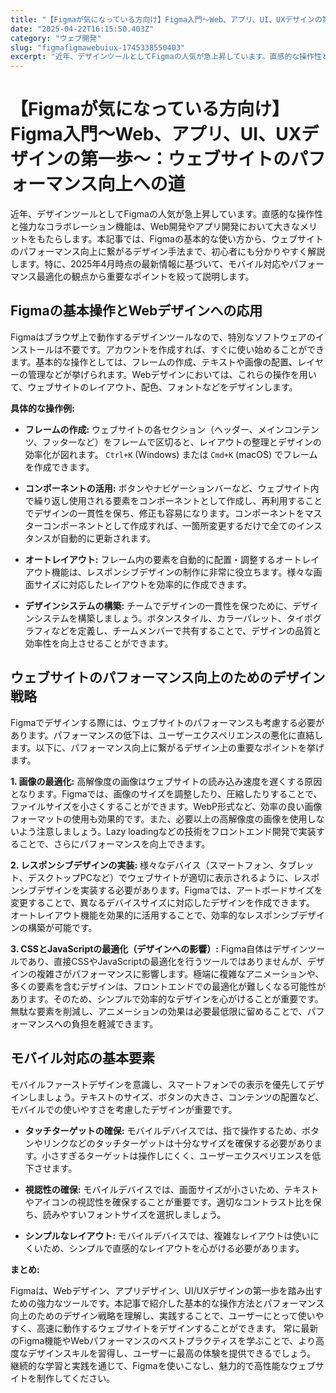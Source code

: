 ```yaml
---
title: "【Figmaが気になっている方向け】Figma入門～Web、アプリ、UI、UXデザインの第一歩～：ウェブサイトのパフォーマンス向上への道"
date: "2025-04-22T16:15:50.403Z"
category: "ウェブ開発"
slug: "figmafigmawebuiux-1745338550403"
excerpt: "近年、デザインツールとしてFigmaの人気が急上昇しています。直感的な操作性と強力なコラボレーション機能は、Web開発やアプリ開発において大きなメリットをもたらします。本記事では、Figmaの基本的な使い方から、ウェブサイトのパフォーマンス向上に繋がるデザイン手法まで、初心者にも分かりやすく解説しま..."
---
```


# 【Figmaが気になっている方向け】Figma入門～Web、アプリ、UI、UXデザインの第一歩～：ウェブサイトのパフォーマンス向上への道

近年、デザインツールとしてFigmaの人気が急上昇しています。直感的な操作性と強力なコラボレーション機能は、Web開発やアプリ開発において大きなメリットをもたらします。本記事では、Figmaの基本的な使い方から、ウェブサイトのパフォーマンス向上に繋がるデザイン手法まで、初心者にも分かりやすく解説します。特に、2025年4月時点の最新情報に基づいて、モバイル対応やパフォーマンス最適化の観点から重要なポイントを絞って説明します。


## Figmaの基本操作とWebデザインへの応用

Figmaはブラウザ上で動作するデザインツールなので、特別なソフトウェアのインストールは不要です。アカウントを作成すれば、すぐに使い始めることができます。基本的な操作としては、フレームの作成、テキストや画像の配置、レイヤーの管理などが挙げられます。Webデザインにおいては、これらの操作を用いて、ウェブサイトのレイアウト、配色、フォントなどをデザインします。

**具体的な操作例:**

* **フレームの作成:**  ウェブサイトの各セクション（ヘッダー、メインコンテンツ、フッターなど）をフレームで区切ると、レイアウトの整理とデザインの効率化が図れます。  `Ctrl+K` (Windows) または `Cmd+K` (macOS) でフレームを作成できます。

* **コンポーネントの活用:**  ボタンやナビゲーションバーなど、ウェブサイト内で繰り返し使用される要素をコンポーネントとして作成し、再利用することでデザインの一貫性を保ち、修正も容易になります。コンポーネントをマスターコンポーネントとして作成すれば、一箇所変更するだけで全てのインスタンスが自動的に更新されます。

* **オートレイアウト:**  フレーム内の要素を自動的に配置・調整するオートレイアウト機能は、レスポンシブデザインの制作に非常に役立ちます。様々な画面サイズに対応したレイアウトを効率的に作成できます。

* **デザインシステムの構築:**  チームでデザインの一貫性を保つために、デザインシステムを構築しましょう。ボタンスタイル、カラーパレット、タイポグラフィなどを定義し、チームメンバーで共有することで、デザインの品質と効率性を向上させることができます。


## ウェブサイトのパフォーマンス向上のためのデザイン戦略

Figmaでデザインする際には、ウェブサイトのパフォーマンスも考慮する必要があります。パフォーマンスの低下は、ユーザーエクスペリエンスの悪化に直結します。以下に、パフォーマンス向上に繋がるデザイン上の重要なポイントを挙げます。

**1. 画像の最適化:**  高解像度の画像はウェブサイトの読み込み速度を遅くする原因となります。Figmaでは、画像のサイズを調整したり、圧縮したりすることで、ファイルサイズを小さくすることができます。WebP形式など、効率の良い画像フォーマットの使用も効果的です。また、必要以上の高解像度の画像を使用しないよう注意しましょう。Lazy loadingなどの技術をフロントエンド開発で実装することで、さらにパフォーマンスを向上できます。


**2. レスポンシブデザインの実装:**  様々なデバイス（スマートフォン、タブレット、デスクトップPCなど）でウェブサイトが適切に表示されるように、レスポンシブデザインを実装する必要があります。Figmaでは、アートボードサイズを変更することで、異なるデバイスサイズに対応したデザインを作成できます。  オートレイアウト機能を効果的に活用することで、効率的なレスポンシブデザインの構築が可能です。


**3. CSSとJavaScriptの最適化（デザインへの影響）:**  Figma自体はデザインツールであり、直接CSSやJavaScriptの最適化を行うツールではありませんが、デザインの複雑さがパフォーマンスに影響します。極端に複雑なアニメーションや、多くの要素を含むデザインは、フロントエンドでの最適化が難しくなる可能性があります。そのため、シンプルで効率的なデザインを心がけることが重要です。無駄な要素を削減し、アニメーションの効果は必要最低限に留めることで、パフォーマンスへの負担を軽減できます。


## モバイル対応の基本要素

モバイルファーストデザインを意識し、スマートフォンでの表示を優先してデザインしましょう。テキストのサイズ、ボタンの大きさ、コンテンツの配置など、モバイルでの使いやすさを考慮したデザインが重要です。


* **タッチターゲットの確保:**  モバイルデバイスでは、指で操作するため、ボタンやリンクなどのタッチターゲットは十分なサイズを確保する必要があります。小さすぎるターゲットは操作しにくく、ユーザーエクスペリエンスを低下させます。

* **視認性の確保:**  モバイルデバイスでは、画面サイズが小さいため、テキストやアイコンの視認性を確保することが重要です。適切なコントラスト比を保ち、読みやすいフォントサイズを選択しましょう。

* **シンプルなレイアウト:**  モバイルデバイスでは、複雑なレイアウトは使いにくいため、シンプルで直感的なレイアウトを心がける必要があります。


**まとめ:**

Figmaは、Webデザイン、アプリデザイン、UI/UXデザインの第一歩を踏み出すための強力なツールです。本記事で紹介した基本的な操作方法とパフォーマンス向上のためのデザイン戦略を理解し、実践することで、ユーザーにとって使いやすく、高速に動作するウェブサイトをデザインすることができます。  常に最新のFigma機能やWebパフォーマンスのベストプラクティスを学ぶことで、より高度なデザインスキルを習得し、ユーザーに最高の体験を提供できるでしょう。  継続的な学習と実践を通じて、Figmaを使いこなし、魅力的で高性能なウェブサイトを制作してください。
